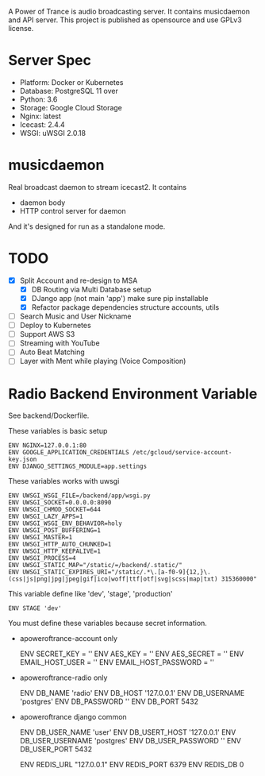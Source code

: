 A Power of Trance is audio broadcasting server. 
It contains musicdaemon and API server.
This project is published as opensource and use GPLv3 license.

# Server Spec
- Platform: Docker or Kubernetes
- Database: PostgreSQL 11 over
- Python: 3.6
- Storage: Google Cloud Storage
- Nginx: latest
- Icecast: 2.4.4
- WSGI: uWSGI 2.0.18

# musicdaemon
Real broadcast daemon to stream icecast2.
It contains

- daemon body
- HTTP control server for daemon

And it's designed for run as a standalone mode.

# TODO
- [x] Split Account and re-design to MSA
    - [x] DB Routing via Multi Database setup
    - [x] DJango app (not main 'app') make sure pip installable
    - [x] Refactor package dependencies structure accounts, utils
- [ ] Search Music and User Nickname
- [ ] Deploy to Kubernetes
- [ ] Support AWS S3
- [ ] Streaming with YouTube
- [ ] Auto Beat Matching
- [ ] Layer with Ment while playing (Voice Composition)

# Radio Backend Environment Variable
See backend/Dockerfile.

These variables is basic setup

    ENV NGINX=127.0.0.1:80
    ENV GOOGLE_APPLICATION_CREDENTIALS /etc/gcloud/service-account-key.json
    ENV DJANGO_SETTINGS_MODULE=app.settings
    
These variables works with uwsgi

    ENV UWSGI_WSGI_FILE=/backend/app/wsgi.py
    ENV UWSGI_SOCKET=0.0.0.0:8090 
    ENV UWSGI_CHMOD_SOCKET=644
    ENV UWSGI_LAZY_APPS=1 
    ENV UWSGI_WSGI_ENV_BEHAVIOR=holy 
    ENV UWSGI_POST_BUFFERING=1
    ENV UWSGI_MASTER=1 
    ENV UWSGI_HTTP_AUTO_CHUNKED=1 
    ENV UWSGI_HTTP_KEEPALIVE=1 
    ENV UWSGI_PROCESS=4
    ENV UWSGI_STATIC_MAP="/static/=/backend/.static/" 
    ENV UWSGI_STATIC_EXPIRES_URI="/static/.*\.[a-f0-9]{12,}\.(css|js|png|jpg|jpeg|gif|ico|woff|ttf|otf|svg|scss|map|txt) 315360000"
    
This variable define like 'dev', 'stage', 'production'

    ENV STAGE 'dev'

You must define these variables because secret information.

- apoweroftrance-account only


    ENV SECRET_KEY = ''
    ENV AES_KEY = ''
    ENV AES_SECRET = ''
    ENV EMAIL_HOST_USER = ''
    ENV EMAIL_HOST_PASSWORD = ''
    
- apoweroftrance-radio only


    ENV DB_NAME 'radio'
    ENV DB_HOST '127.0.0.1'
    ENV DB_USERNAME 'postgres'
    ENV DB_PASSWORD ''
    ENV DB_PORT 5432
    
- apoweroftrance django common


    ENV DB_USER_NAME 'user'
    ENV DB_USERT_HOST '127.0.0.1'
    ENV DB_USER_USERNAME 'postgres'
    ENV DB_USER_PASSWORD ''
    ENV DB_USER_PORT 5432
    
    ENV REDIS_URL "127.0.0.1"
    ENV REDIS_PORT 6379
    ENV REDIS_DB 0